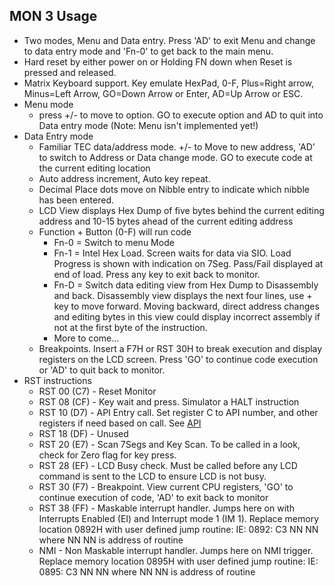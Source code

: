 ## MON 3 Usage

- Two modes, Menu and Data entry.  Press 'AD' to exit Menu and change to data entry mode and 'Fn-0' to get back to the main menu.
- Hard reset by either power on or Holding FN down when Reset is pressed and released.
- Matrix Keyboard support.  Key emulate HexPad, 0-F, Plus=Right arrow, Minus=Left Arrow, GO=Down Arrow or Enter, AD=Up Arrow or ESC.
- Menu mode
  - press +/- to move to option.  GO to execute option and AD to quit into Data entry mode (Note: Menu isn't implemented yet!)
- Data Entry mode
  - Familiar TEC data/address mode.  +/- to Move to new address, 'AD' to switch to Address or Data change mode.  GO to execute code at the current editing location
  - Auto address increment, Auto key repeat.
  - Decimal Place dots move on Nibble entry to indicate which nibble has been entered.
  - LCD View displays Hex Dump of five bytes behind the current editing address and 10-15 bytes ahead of the current editing address
  - Function + Button (0-F) will run code
    - Fn-0 = Switch to menu Mode
    - Fn-1 = Intel Hex Load.  Screen waits for data via SIO.  Load Progress is shown with indication on 7Seg.  Pass/Fail displayed at end of load.  Press any key to exit back to monitor.
    - Fn-D = Switch data editing view from Hex Dump to Disassembly and back.  Disassembly view displays the next four lines, use + key to move forward.  Moving backward, direct address changes and editing bytes in this view could display incorrect assembly if not at the first byte of the instruction.
    - More to come...
  - Breakpoints.  Insert a F7H or RST 30H to break execution and display registers on the LCD screen.  Press 'GO' to continue code execution or 'AD' to quit back to monitor.
- RST instructions
  - RST 00 (C7) - Reset Monitor
  - RST 08 (CF) - Key wait and press.  Simulator a HALT instruction
  - RST 10 (D7) - API Entry call.  Set register C to API number, and other registers if need based on call.  See [API](api.md)
  - RST 18 (DF) - Unused
  - RST 20 (E7) - Scan 7Segs and Key Scan.  To be called in a look, check for Zero flag for key press.
  - RST 28 (EF) - LCD Busy check.  Must be called before any LCD command is sent to the LCD to ensure LCD is not busy.
  - RST 30 (F7) - Breakpoint.  View current CPU registers, 'GO' to continue execution of code, 'AD' to exit back to monitor
  - RST 38 (FF) - Maskable interrupt handler.  Jumps here on with Interrupts Enabled (EI) and Interrupt mode 1 (IM 1).  Replace memory location 0892H with user defined jump routine: IE: 0892: C3 NN NN where NN NN is address of routine
  - NMI - Non Maskable interrupt handler.  Jumps here on NMI trigger. Replace memory location 0895H with user defined jump routine: IE: 0895: C3 NN NN where NN NN is address of routine
  
